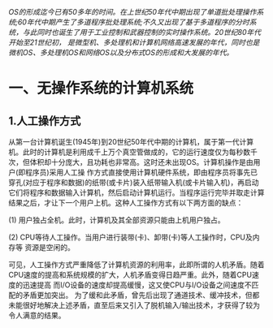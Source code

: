 _OS的形成迄今已有50多年的时间。在上世纪50年代中期出现了单道批处理操作系统;60年代中期产生了多道程序批处理系统;不久又出现了基于多道程序的分时系统，与此同时也诞生了用于工业控制和武器控制的实时操作系统。20世纪80年代开始至21世纪初， 是微型机、多处理机和计算机网络高速发展的年代，同时也是微机OS、多处理机OS和网络OS以及分布式OS的形成和大发展的年代。_

# 一、无操作系统的计算机系统
## 1.人工操作方式
从第一台计算机诞生(1945年)到20世纪50年代中期的计算机，属于第一代计算机。此时的计算机是利用成千上万个真空管做成的，它的运行速度仅为每秒数千次，但体积却十分庞大，且功耗也非常高。这时还未出现OS。计算机操作是由用户(即程序员)采用人工操 作方式直接使用计算机硬件系统，即由程序员将事先已穿孔(对应于程序和数据)的纸带(或卡片)装入纸带输入机(或卡片输入机)，再启动它们将程序和数据输入计算机，然后启动计算机运行。当程序运行完毕并取走计算结果之后，才让下一个用户上机。这种人工操作方式有以下两方面的缺点：  

(1) 用户独占全机。此时，计算机及其全部资源只能由上机用户独占。  

(2) CPU等待人工操作。当用户进行装带(卡)、卸带(卡)等人工操作时，CPU及内存等 资源是空闲的。  

可见，人工操作方式严重降低了计算机资源的利用率，此即所谓的人机矛盾。随着CPU速度的提高和系统规模的扩大，人机矛盾变得日趋严重。此外，随着CPU速度的迅速提高 而I/O设备的速度却提高缓慢，这又使CPU与I/O设备之间速度不匹配的矛盾更加突出。 为了缓和此矛盾，曾先后出现了通道技术、缓冲技术，但都未能很好地解决上述矛盾，直至后来又引入了脱机输入/输出技术，才获得了较为令人满意的结果。